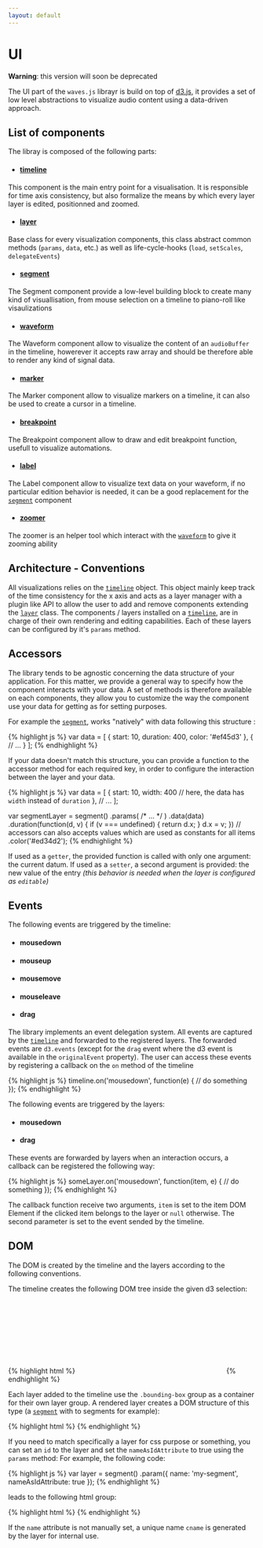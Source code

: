 ```yaml
---
layout: default
---
```


# UI

**Warning**: this version will soon be deprecated

The UI part of the `waves.js` librayr is build on top of [d3.js](http://d3js.org/), it provides a set of low level abstractions to visualize audio content using a data-driven approach.

## List of components

The libray is composed of the following parts:

- #### [timeline](#timeline)
This component is the main entry point for a visualisation. It is responsible for time axis consistency, but also formalize the means by which every layer layer is edited, positionned and zoomed.

- #### [layer](#layer)
Base class for every visualization components, this class abstract common methods (`params`, `data`, etc.) as well as life-cycle-hooks (`load`, `setScales`, `delegateEvents`)

- #### [segment](#segment)
The Segment component provide a low-level building block to create many kind of visuallisation, from mouse selection on a timeline to piano-roll like visaulizations

- #### [waveform](#waveform)
The Waveform component allow to visualize the content of an `audioBuffer` in the timeline, howerever it accepts raw array and should be therefore able to render any kind of signal data.

- #### [marker](#marker)
The Marker component allow to visualize markers on a timeline, it can also be used to create a cursor in a timeline.

- #### [breakpoint](#breakpoint)
The Breakpoint component allow to draw and edit breakpoint function, usefull to visualize automations.

- #### [label](#label)
The Label component allow to visualize text data on your waveform, if no particular edition behavior is needed, it can be a good replacement for the [`segment`](#segment) component

- #### [zoomer](#zoomer)
The zoomer is an helper tool which interact with the [`waveform`](#waveform) to give it zooming ability


## Architecture - Conventions

All visualizations relies on the [`timeline`](#timeline) object. This object mainly keep track of the time consistency for the x axis and acts as a layer manager with a plugin like API to allow the user to add and remove components extending the [`layer`](#layer) class.
The components / layers installed on a [`timeline`](#timeline), are in charge of their own rendering and editing capabilities. Each of these layers can be configured by it's `params` method.

## Accessors

The library tends to be agnostic concerning the data structure of your application. For this matter, we provide a general way to specify how the component interacts with your data. A set of methods is therefore available on each components, they allow you to customize the way the component use your data for getting as for setting purposes.

For example the [`segment`](#segment), works "natively" with data following this structure :

{% highlight js %}
var data = [
  {
    start: 10,
    duration: 400,
    color: '#ef45d3'
  }, {
    // ...
  }
];
{% endhighlight %}

If your data doesn't match this structure, you can provide a function to the accessor method for each required key, in order to configure the interaction between the layer and your data.

{% highlight js %}
var data = [
  {
    start: 10,
    width: 400 // here, the data has `width` instead of `duration`
  },
  // ...
];

var segmentLayer = segment()
  .params( /* ... */ )
  .data(data)
  .duration(function(d, v) {
    if (v === undefined) { return d.x; }
    d.x = v;
  })
  // accessors can also accepts values which are used as constants for all items
  .color('#ed34d2');
{% endhighlight %}

If used as a `getter`, the provided function is called with only one argument: the current datum.
If used as a `setter`, a second argument is provided: the new value of the entry _(this behavior is needed when the layer is configured as `editable`)_

## Events

The following events are triggered by the timeline:

- #### mousedown
- #### mouseup
- #### mousemove
- #### mouseleave
- #### drag

The library implements an event delegation system. All events are captured by the [`timeline`](#timeline) and forwarded to the registered layers. The forwarded events are `d3.events` (except for the `drag` event where the d3 event is available in the `originalEvent` property).
The user can access these events by registering a callback on the `on` method of the timeline

{% highlight js %}
timeline.on('mousedown', function(e) {
  // do something
});
{% endhighlight %}

The following events are triggered by the layers:

- #### mousedown
- #### drag

These events are forwarded by layers when an interaction occurs, a callback can be registered the following way:

{% highlight js %}
someLayer.on('mousedown', function(item, e) {
  // do something
});
{% endhighlight %}

The callback function receive two arguments, `item` is set to the item DOM Element if the clicked item belongs to the layer or `null` otherwise. The second parameter is set to the event sended by the timeline.


## DOM

The DOM is created by the timeline and the layers according to the following conventions.

The timeline creates the following DOM tree inside the given d3 selection:

{% highlight html %}
<svg>
  <g class="bounding-box"></g>
</svg>
{% endhighlight %}

Each layer added to the timeline use the `.bounding-box` group as a container for their own layer group. A rendered layer creates a DOM structure of this type (a [`segment`](#segment) with to segments for example):

{% highlight html %}
<g class="segment layer">
  <g class="segment-item item"></g>
  <g class="segment-item item"></g>
</g>
{% endhighlight %}

If you need to match specifically a layer for css purpose or something, you can set an `id` to the layer  and set the `nameAsIdAttribute` to true using the `params` method:
For example, the following code:

{% highlight js %}
var layer = segment()
  .param({
    name: 'my-segment',
    nameAsIdAttribute: true
  });
{% endhighlight %}

leads to the following html group:

{% highlight html %}
<g class="segment layer" id="my-segment"></g>
{% endhighlight %}

If the `name` attribute is not manually set, a unique name `cname` is generated by the layer for internal use.

